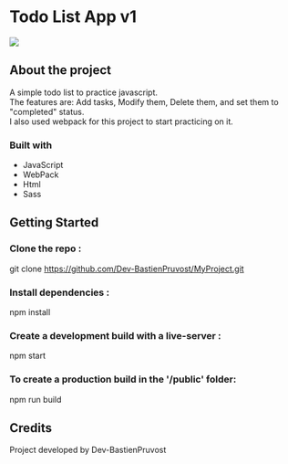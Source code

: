 # Todo List App v1

<a href="https://todo-v1.pruvostbastien.fr/" target="_blank"><img src="https://img.shields.io/badge/ctrl_%2B_click_here_to_see_the_website-324050?style=for-the-badge&logo=github&logoColor=white" /></a>

## About the project

A simple todo list to practice javascript.  
The features are: Add tasks, Modify them, Delete them, and set them to "completed" status.  
I also used webpack for this project to start practicing on it.  

### Built with

- JavaScript
- WebPack
- Html
- Sass

## Getting Started

### Clone the repo :

git clone https://github.com/Dev-BastienPruvost/MyProject.git

### Install dependencies :

npm install

### Create a development build with a live-server :

npm start

### To create a production build in the '/public' folder:

npm run build

<!-- #### Running

node public/index.bundle.js -->

## Credits

Project developed by Dev-BastienPruvost
